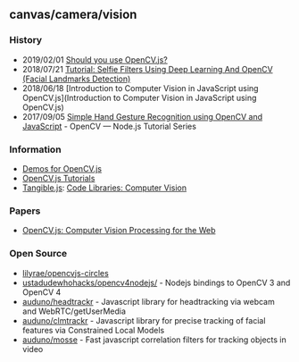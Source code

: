 ## canvas/camera/vision

### History
- 2019/02/01 [Should you use OpenCV.js?](https://blog.theodo.com/2019/02/computer-vision-web-opencv-js/)
- 2018/07/21 [Tutorial: Selfie Filters Using Deep Learning And OpenCV (Facial Landmarks Detection)](https://towardsdatascience.com/facial-keypoints-detection-deep-learning-737547f73515)
- 2018/06/18 [Introduction to Computer Vision in JavaScript using OpenCV.js](Introduction to Computer Vision in JavaScript using OpenCV.js)
- 2017/09/05 [Simple Hand Gesture Recognition using OpenCV and JavaScript](https://medium.com/@muehler.v/simple-hand-gesture-recognition-using-opencv-and-javascript-eb3d6ced28a0) - OpenCV — Node.js Tutorial Series


### Information
- [Demos for OpenCV.js](https://codepen.io/collection/nJbkNo/)
- [OpenCV.js Tutorials](https://docs.opencv.org/master/d5/d10/tutorial_js_root.html)
- [Tangible.js](http://tangiblejs.com/libraries/computer-vision): [Code Libraries: Computer Vision](http://tangiblejs.com/libraries/computer-vision)


### Papers
- [OpenCV.js: Computer Vision Processing for the Web](https://www.semanticscholar.org/paper/OpenCV-.-js-%3A-Computer-Vision-Processing-for-the-Taheri-Veidenbaum/094d01d9eff739dce54c73bba06e097029e6f47a)


### Open Source
- [lilyrae/opencvjs-circles](https://github.com/lilyrae/opencvjs-circles) 
- [ustadudewhohacks/opencv4nodejs/](https://github.com/justadudewhohacks/opencv4nodejs/) - Nodejs bindings to OpenCV 3 and OpenCV 4
- [auduno/headtrackr](https://github.com/auduno/headtrackr) - Javascript library for headtracking via webcam and WebRTC/getUserMedia
- [auduno/clmtrackr](https://github.com/auduno/clmtrackr) - Javascript library for precise tracking of facial features via Constrained Local Models
- [auduno/mosse](https://github.com/auduno/mosse) - Fast javascript correlation filters for tracking objects in video

